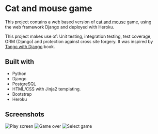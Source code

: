 # Cat and mouse game

This project contains a web based version of [cat and mouse](https://es.wikipedia.org/wiki/Gato_y_rat%C3%B3n) game, using the web framework Django and deployed with Heroku.

This project makes use of: Unit testing, integration testing, test coverage, ORM (Django) and protection against cross site forgery. It was inspired by [Tango with Django](https://www.tangowithdjango.com/) book.

## Built with

- Python
- Django
- PostgreSQL
- HTML/CSS with Jinja2 templating. 
- Bootstrap
- Heroku



## Screenshots
![Play screen](https://i.imgur.com/n4EPbfN.jpg)
![Game over](https://i.imgur.com/ZjE1M0s.jpg)
![Select game](https://i.imgur.com/nRoEQc0.jpg)
